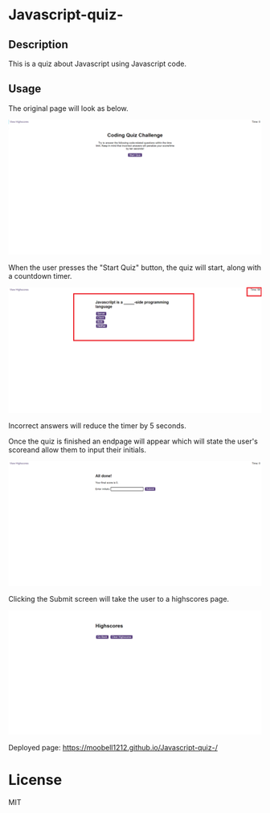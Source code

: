 # Javascript-quiz-

## Description

This is a quiz about Javascript using Javascript code. 

## Usage

The original page will look as below.

<img src="./assets/images/StartScreen.png">

When the user presses the "Start Quiz" button, the quiz will start, along with a countdown timer. 

<img src="./assets/images/Questions.png">

Incorrect answers will reduce the timer by 5 seconds.

Once the quiz is finished an endpage will appear which will state the user's scoreand allow them to input their initials.

<img src="./assets/images/EndScreen.png">

Clicking the Submit screen will take the user to a highscores page.

<img src="./assets/images/Highscores.png">

Deployed page: https://moobell1212.github.io/Javascript-quiz-/

# License

MIT




